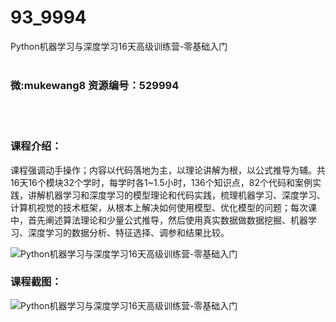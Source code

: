 # 93_9994
Python机器学习与深度学习16天高级训练营-零基础入门
<br/></br>
<h3>微:mukewang8 资源编号：529994</h3>
<br/></br>
<h3>课程介绍：</h3>
<p>课程强调动手操作；内容以代码落地为主，以理论讲解为根，以公式推导为辅。共16天16个模块32个学时，每学时各1~1.5小时，136个知识点，82个代码和案例实践，讲解机器学习和深度学习的模型理论和代码实践，梳理机器学习、深度学习、计算机视觉的技术框架，从根本上解决如何使用模型、优化模型的问题；每次课中，首先阐述算法理论和少量公式推导，然后使用真实数据做数据挖掘、机器学习、深度学习的数据分析、特征选择、调参和结果比较。</p>
<p><img src="https://www.ko996.com/wp-content/uploads/img/2020/01/1-56-300x178.png" alt="Python机器学习与深度学习16天高级训练营-零基础入门"></p>
<h3>课程截图：</h3>
<p><img src="https://www.ko996.com/wp-content/uploads/img/2020/01/11-56.png" alt="Python机器学习与深度学习16天高级训练营-零基础入门"></p>
